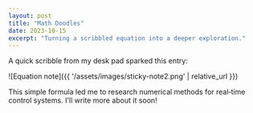 ```yaml
---
layout: post
title: "Math Doodles"
date: 2023-10-15
excerpt: "Turning a scribbled equation into a deeper exploration."
---
```

A quick scribble from my desk pad sparked this entry:

![Equation note]({{ '/assets/images/sticky-note2.png' | relative_url }})

This simple formula led me to research numerical methods for real‑time control systems. I'll write more about it soon!
